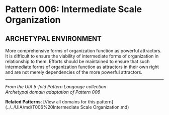 # Pattern 006: Intermediate Scale Organization

## ARCHETYPAL ENVIRONMENT

More comprehensive forms of organization function as powerful attractors. It is difficult to ensure the viability of intermediate forms of organization in relationship to them. Efforts should be maintained to ensure that such intermediate forms of organization function as attractors in their own right and are not merely dependencies of the more powerful attractors.

---

*From the UIA 5-fold Pattern Language collection*  
*Archetypal domain adaptation of Pattern 006*

**Related Patterns**: [View all domains for this pattern](../../UIA/md/T006%20Intermediate Scale Organization.md)
